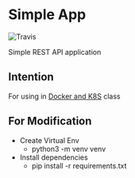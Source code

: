 # Simple App
![Travis](https://travis-ci.org/howtoautomateinth/docker-simpleapp.svg?branch=master)

Simple REST API application

## Intention

For using in [Docker and K8S](https://github.com/howtoautomateinth/docker-k8s-class) class

## For Modification

- Create Virtual Env
  - python3 -m venv venv
- Install dependencies
  - pip install -r requirements.txt
